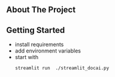 <!-- ABOUT THE PROJECT -->
## About The Project

## Getting Started

- install requirements
- add environment variables
- start with    
   ```sh
   streamlit run  ./streamlit_docai.py
   ```